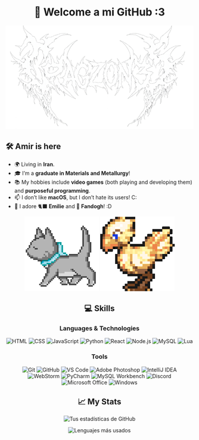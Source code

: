 <div align="center" >

  # 🌟 Welcome a mi GitHub :3
  ![Banner](./IMG_5768.png)

</div>

## 🛠️ **Amir is here**

- 🌍 Living in **Iran**.  
- 🎓 I’m a **graduate in Materials and Metallurgy**!  
- 📚 My hobbies include **video games** (both playing and developing them) and **purposeful programming**.  
- 📫 I don’t like **macOS**, but I don’t hate its users! C:  
- 🐾 I adore 🐈‍⬛ **Emilie** and 🐤 **Fandogh**! :D  

<div align="center" >
  
  ![Gato](./gato.gif) 
  ![Chocobo](./chocobo.gif)

  
  ## 💻 **Skills**


  ### **Languages & Technologies**
  ![HTML](https://img.shields.io/badge/-HTML5-E34F26?logo=html5&logoColor=white&style=flat)
  ![CSS](https://img.shields.io/badge/-CSS3-1572B6?logo=css3&logoColor=white&style=flat)
  ![JavaScript](https://img.shields.io/badge/-JavaScript-F7DF1E?logo=javascript&logoColor=black&style=flat)
  ![Python](https://img.shields.io/badge/-Python-3776AB?logo=python&logoColor=white&style=flat)
  ![React](https://img.shields.io/badge/-React-61DAFB?logo=react&logoColor=black&style=flat)
  ![Node.js](https://img.shields.io/badge/-Node.js-339933?logo=node.js&logoColor=white&style=flat)
  ![MySQL](https://img.shields.io/badge/-MySQL-4479A1?logo=mysql&logoColor=white&style=flat)
  ![Lua](https://img.shields.io/badge/-Lua-2C2D72?logo=lua&logoColor=white&style=flat)

  ### **Tools**
  ![Git](https://img.shields.io/badge/-Git-F05032?logo=git&logoColor=white&style=flat)
  ![GitHub](https://img.shields.io/badge/-GitHub-181717?logo=github&logoColor=white&style=flat)
  ![VS Code](https://img.shields.io/badge/-VS%20Code-007ACC?logo=visual-studio-code&logoColor=white&style=flat)
  ![Adobe Photoshop](https://img.shields.io/badge/-Photoshop-31A8FF?logo=adobe-photoshop&logoColor=white&style=flat)
  ![IntelliJ IDEA](https://img.shields.io/badge/-IntelliJ%20IDEA-000000?logo=intellij-idea&logoColor=white&style=flat)
  ![WebStorm](https://img.shields.io/badge/-WebStorm-000000?logo=webstorm&logoColor=white&style=flat)
  ![PyCharm](https://img.shields.io/badge/-PyCharm-000000?logo=pycharm&logoColor=white&style=flat)
  ![MySQL Workbench](https://img.shields.io/badge/-MySQL%20Workbench-4479A1?logo=mysql&logoColor=white&style=flat)
  ![Discord](https://img.shields.io/badge/-Discord-5865F2?logo=discord&logoColor=white&style=flat)
  ![Microsoft Office](https://img.shields.io/badge/-Microsoft%20Office-D83B01?logo=microsoft-office&logoColor=white&style=flat)
  ![Windows](https://img.shields.io/badge/-Windows-0078D6?logo=windows&logoColor=white&style=flat)

  ## 📈 **My Stats**
  
  ![Tus estadísticas de GitHub](https://github-readme-stats.vercel.app/api?username=rekznoz&show_icons=true&theme=radical)
  
  ![Lenguajes más usados](https://github-readme-stats.vercel.app/api/top-langs/?username=rekznoz&layout=compact&theme=radical)

</div>
